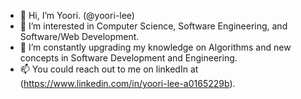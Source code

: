 - 👋 Hi, I’m Yoori. (@yoori-lee)
- 👀 I’m interested in Computer Science, Software Engineering, and Software/Web Development.
- 🌱 I’m constantly upgrading my knowledge on Algorithms and new concepts in Software Development and Engineering.
- 📫 You could reach out to me on linkedIn at (https://www.linkedin.com/in/yoori-lee-a0165229b).

<!---
YooriLee-825/yoori-lee is a ✨ special ✨ repository because its `README.md` (this file) appears on your GitHub profile.
You can click the Preview link to take a look at your changes.
--->
